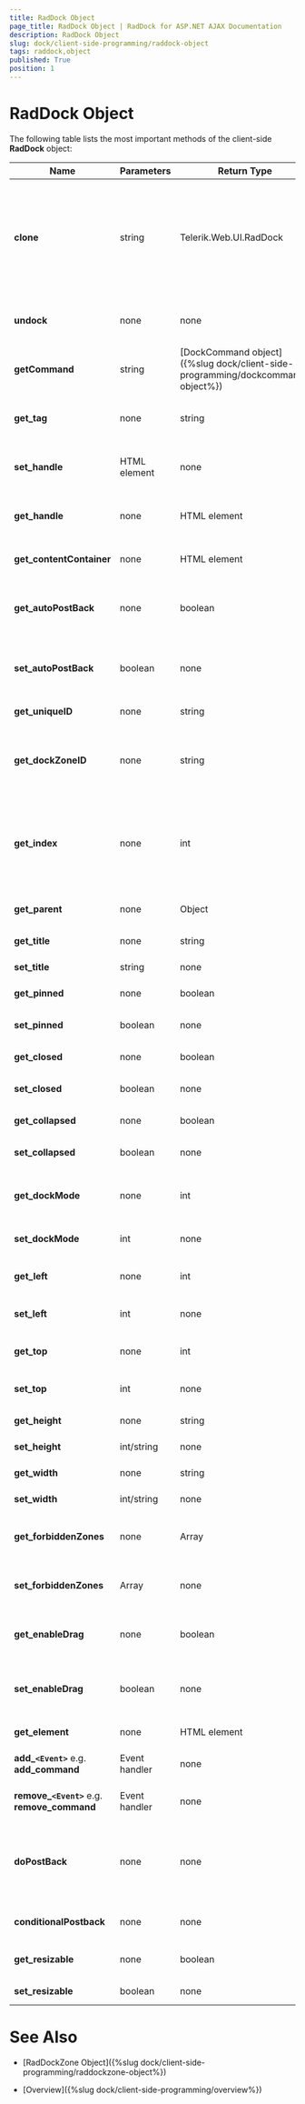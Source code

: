 ```yaml
---
title: RadDock Object
page_title: RadDock Object | RadDock for ASP.NET AJAX Documentation
description: RadDock Object
slug: dock/client-side-programming/raddock-object
tags: raddock,object
published: True
position: 1
---
```


# RadDock Object



The following table lists the most important methods of the client-side **RadDock** object:



|  **Name**  |  **Parameters**  |  **Return Type**  |  **Description**  |
| ------ | ------ | ------ | ------ |
| **clone** |string|Telerik.Web.UI.RadDock|Clones the current **Telerik.Web.UI.RadDock** object. Accepts as parameter a string that will be set to the **UniqueId** of the cloned object. Returns the cloned **Telerik.Web.UI.RadDock** object.|
| **undock** |none|none|Removes the control from its docking zone, making it a floating control.|
| **getCommand** |string|[DockCommand object]({%slug dock/client-side-programming/dockcommand-object%})|Returns the client-side object for the command with a specified name.|
| **get_tag** |none|string|Returns the value, specified in the server-side property **Tag** of **RadDock** .|
| **set_handle** |HTML element|none|Makes the specified DOM element the drag handle for the **RadDock** object.|
| **get_handle** |none|HTML element|Returns the DOM element that the user must click on to drag the control.|
| **get_contentContainer** |none|HTML element|Returns the DOM element for the content region of the control.|
| **get_autoPostBack** |none|boolean|Gets the value indicating whether the control initiates a postback when the user moves it with the mouse.|
| **set_autoPostBack** |boolean|none|Sets the value indicating whether the control initiates a postback when the user moves it with the mouse.|
| **get_uniqueID** |none|string|Returns the **UniqueID** of the control.|
| **get_dockZoneID** |none|string|Returns the **ID** of the docking zone in which the control is docked. If the control is floating, **get_dockZoneID** returns null.|
| **get_index** |none|int|Returns the (0-offset) docking position of the control within its parent docking zone. Tip: to change the docking position of the control, use the **dock** method of the parent docking zone.|
| **get_parent** |none|Object|If the control is docked, returns the object for the parent docking zone.|
| **get_title** |none|string|Returns the title string of the control.|
| **set_title** |string|none|Sets the title string of the control.|
| **get_pinned** |none|boolean|Indicates whether the control is pinned.|
| **set_pinned** |boolean|none|Causes a floating control to become pinned or unpinned.|
| **get_closed** |none|boolean|Indicates whether the control is closed.|
| **set_closed** |boolean|none|Causes the control to close ( **true** ) or to reappear ( **false** ).|
| **get_collapsed** |none|boolean|Indicates whether the control is collapsed.|
| **set_collapsed** |boolean|none|Causes the control to collapse ( **true** ) or expand ( **false** ).|
| **get_dockMode** |none|int|Returns 1 if the DockMode is "Floating", 2 if it is "Docked", and 3 if it is "Default".|
| **set_dockMode** |int|none|Sets the DockMode to "Floating" (1), "Docked" (2) or "Default" (3).|
| **get_left** |none|int|Gets the X-coordinate of the control when it is floating.|
| **set_left** |int|none|Sets the X-coordinate of the control when it is floating.|
| **get_top** |none|int|Gets the Y-coordinate of the control when it is floating.|
| **set_top** |int|none|Sets the Y-coordinate of the control when it is floating.|
| **get_height** |none|string|Gets the height of the control.|
| **set_height** |int/string|none|Sets the height of the control.|
| **get_width** |none|string|Gets the width of the control.|
| **set_width** |int/string|none|Sets the width of the control.|
| **get_forbiddenZones** |none|Array|Returns the array of docking zones where the control is not allowed to dock.|
| **set_forbiddenZones** |Array|none|Sets the array of docking zones where the control is not allowed to dock.|
| **get_enableDrag** |none|boolean|Indicates whether the user can drag the control to a new location.|
| **set_enableDrag** |boolean|none|Sets a value enabling or disabling the ability of the user to drag the control to a new location.|
| **get_element** |none|HTML element|Returns the DOM element for this control.|
| **add_`<Event>`** e.g. **add_command** |Event handler|none|Adds a client-side event handler for a specific event.|
| **remove_`<Event>`** e.g. **remove_command** |Event handler|none|Removes a client-side event handler for a specific event.|
| **doPostBack** |none|none|Causes a server-side **DockPositionChanged** event if the current position of the control differs from the position it had the last time the page was loaded.|
| **conditionalPostback** |none|none|calls **doPostBack** if the **AutoPostBack** property is **true** .|
| **get_resizable** |none|boolean|Gets the bool value indicating whether the control can be resized.|
| **set_resizable** |boolean|none|Enables/Disables the resizing of the control.|

# See Also

 * [RadDockZone Object]({%slug dock/client-side-programming/raddockzone-object%})

 * [Overview]({%slug dock/client-side-programming/overview%})
